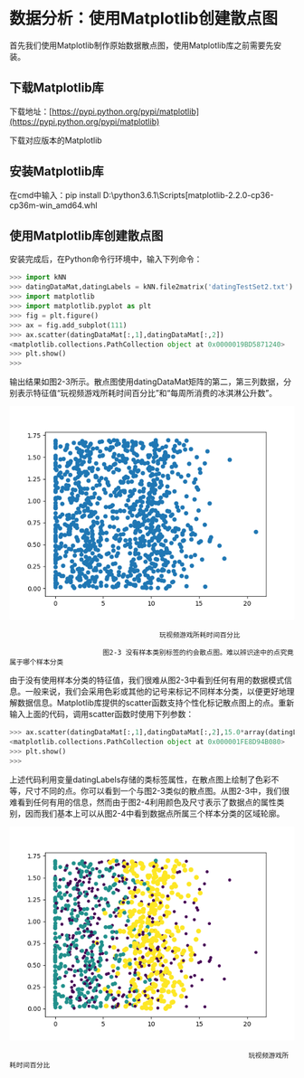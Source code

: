 # 数据分析：使用Matplotlib创建散点图

首先我们使用Matplotlib制作原始数据散点图，使用Matplotlib库之前需要先安装。

## 下载Matplotlib库

下载地址：[https://pypi.python.org/pypi/matplotlib](https://pypi.python.org/pypi/matplotlib)

下载对应版本的Matplotlib

## 安装Matplotlib库

在cmd中输入：pip install D:\python3.6.1\Scripts\[matplotlib-2.2.0-cp36-cp36m-win\_amd64.whl

## 使用Matplotlib库创建散点图

安装完成后，在Python命令行环境中，输入下列命令：

```py
>>> import kNN
>>> datingDataMat,datingLabels = kNN.file2matrix('datingTestSet2.txt')
>>> import matplotlib
>>> import matplotlib.pyplot as plt
>>> fig = plt.figure()
>>> ax = fig.add_subplot(111)
>>> ax.scatter(datingDataMat[:,1],datingDataMat[:,2])
<matplotlib.collections.PathCollection object at 0x0000019BD5871240>
>>> plt.show()
>>>
```

输出结果如图2-3所示。散点图使用datingDataMat矩阵的第二，第三列数据，分别表示特征值“玩视频游戏所耗时间百分比”和“每周所消费的冰淇淋公升数”。

![](/assets/Figure_1.png)

```
                                     玩视频游戏所耗时间百分比
```

```
                       图2-3 没有样本类别标签的约会散点图。难以辨识途中的点究竟属于哪个样本分类
```

由于没有使用样本分类的特征值，我们很难从图2-3中看到任何有用的数据模式信息。一般来说，我们会采用色彩或其他的记号来标记不同样本分类，以便更好地理解数据信息。Matplotlib库提供的scatter函数支持个性化标记散点图上的点。重新输入上面的代码，调用scatter函数时使用下列参数：

```py
>>> ax.scatter(datingDataMat[:,1],datingDataMat[:,2],15.0*array(datingLabels),15.0*array(datingLabels))
<matplotlib.collections.PathCollection object at 0x000001FE8D94B080>
>>> plt.show()
>>>
```

上述代码利用变量datingLabels存储的类标签属性，在散点图上绘制了色彩不等，尺寸不同的点。你可以看到一个与图2-3类似的散点图。从图2-3中，我们很难看到任何有用的信息，然而由于图2-4利用颜色及尺寸表示了数据点的属性类别，因而我们基本上可以从图2-4中看到数据点所属三个样本分类的区域轮廓。

![](/assets/Figure_2.png)

                                                               玩视频游戏所耗时间百分比



